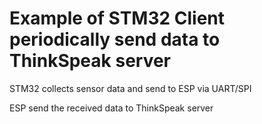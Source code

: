 # Example of STM32 Client periodically send data to ThinkSpeak server

STM32 collects sensor data and send to ESP via UART/SPI

ESP send the received data to ThinkSpeak server
